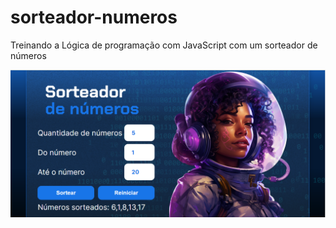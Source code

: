 # sorteador-numeros
 Treinando a Lógica de programação com JavaScript com um sorteador de números

<img src="/img/tela.png">


